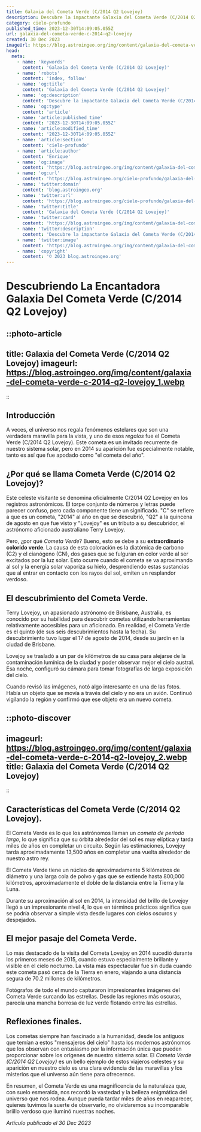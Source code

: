 ```yaml
---
title: Galaxia del Cometa Verde (C/2014 Q2 Lovejoy)
description: Descubre la impactante Galaxia del Cometa Verde (C/2014 Q2 Lovejoy), su origen, historia y características desde un enfoque SEO y astronómico. ¡Explora ya!
category: cielo-profundo
published_time: 2023-12-30T14:09:05.055Z
url: galaxia-del-cometa-verde-c-2014-q2-lovejoy
created: 30 Dec 2023
imageUrl: https://blog.astroingeo.org/img/content/galaxia-del-cometa-verde-c-2014-q2-lovejoy_3.webp
head:
  meta:
    - name: 'keywords'
      content: 'Galaxia del Cometa Verde (C/2014 Q2 Lovejoy)'
    - name: 'robots'
      content: 'index, follow'
    - name: 'og:title'
      content: 'Galaxia del Cometa Verde (C/2014 Q2 Lovejoy)'
    - name: 'og:description'
      content: 'Descubre la impactante Galaxia del Cometa Verde (C/2014 Q2 Lovejoy), su origen, historia y características desde un enfoque SEO y astronómico. ¡Explora ya!'
    - name: 'og:type'
      content: 'article'
    - name: 'article:published_time'
      content: '2023-12-30T14:09:05.055Z'
    - name: 'article:modified_time'
      content: '2023-12-30T14:09:05.055Z'
    - name: 'article:section'
      content: 'cielo-profundo'
    - name: 'article:author'
      content: 'Enrique'
    - name: 'og:image'
      content: 'https://blog.astroingeo.org/img/content/galaxia-del-cometa-verde-c-2014-q2-lovejoy_3.webp'
    - name: 'og:url'
      content: 'https://blog.astroingeo.org/cielo-profundo/galaxia-del-cometa-verde-c-2014-q2-lovejoy'
    - name: 'twitter:domain'
      content: 'blog.astroingeo.org'
    - name: 'twitter:url'
      content: 'https://blog.astroingeo.org/cielo-profundo/galaxia-del-cometa-verde-c-2014-q2-lovejoy'
    - name: 'twitter:title'
      content: 'Galaxia del Cometa Verde (C/2014 Q2 Lovejoy)'
    - name: 'twitter:card'
      content: 'https://blog.astroingeo.org/img/content/galaxia-del-cometa-verde-c-2014-q2-lovejoy_3.webp'
    - name: 'twitter:description'
      content: 'Descubre la impactante Galaxia del Cometa Verde (C/2014 Q2 Lovejoy), su origen, historia y características desde un enfoque SEO y astronómico. ¡Explora ya!'
    - name: 'twitter:image'
      content: 'https://blog.astroingeo.org/img/content/galaxia-del-cometa-verde-c-2014-q2-lovejoy_3.webp'
    - name: 'copyright'
      content: '© 2023 blog.astroingeo.org'
---
```

# Descubriendo La Encantadora Galaxia Del Cometa Verde (C/2014 Q2 Lovejoy)

::photo-article
---
title: Galaxia del Cometa Verde (C/2014 Q2 Lovejoy)
imageurl: https://blog.astroingeo.org/img/content/galaxia-del-cometa-verde-c-2014-q2-lovejoy_1.webp
---
::

## Introducción

A veces, el universo nos regala fenómenos estelares que son una verdadera maravilla para la vista, y uno de esos *regalos* fue el Cometa Verde (C/2014 Q2 Lovejoy). Este cometa es un invitado recurrente de nuestro sistema solar, pero en 2014 su aparición fue especialmente notable, tanto es así que fue apodado como "el cometa del año". 

## ¿Por qué se llama Cometa Verde (C/2014 Q2 Lovejoy)?

Este celeste visitante se denomina oficialmente C/2014 Q2 Lovejoy en los registros astronómicos. El torpe conjunto de números y letras puede parecer confuso, pero cada componente tiene un significado. "C" se refiere a que es un cometa, "2014" al año en que se descubrió, "Q2" a la quincena de agosto en que fue visto y "Lovejoy" es un tributo a su descubridor, el astrónomo aficionado australiano Terry Lovejoy.

Pero, ¿por qué *Cometa Verde*? Bueno, esto se debe a su **extraordinario colorido verde**. La causa de esta coloración es la diatómica de carbono (C2) y el cianógeno (CN), dos gases que se fulguran en color verde al ser excitados por la luz solar. Esto ocurre cuando el cometa se va aproximando al sol y la energía solar vaporiza su hielo, desprendiendo estas sustancias que al entrar en contacto con los rayos del sol, emiten un resplandor verdoso.

## El descubrimiento del Cometa Verde.

Terry Lovejoy, un apasionado astrónomo de Brisbane, Australia, es conocido por su habilidad para descubrir cometas utilizando herramientas relativamente accesibles para un aficionado. En realidad, el Cometa Verde es el quinto (de sus seis descubrimientos hasta la fecha). Su descubrimiento tuvo lugar el 17 de agosto de 2014, desde su jardín en la ciudad de Brisbane.

Lovejoy se trasladó a un par de kilómetros de su casa para alejarse de la contaminación lumínica de la ciudad y poder observar mejor el cielo austral. Esa noche, configuró su cámara para tomar fotografías de larga exposición del cielo. 

Cuando revisó las imágenes, notó algo interesante en una de las fotos. Había un objeto que se movía a través del cielo y no era un avión. Continuó vigilando la región y confirmó que ese objeto era un nuevo cometa.


::photo-discover
---
imageurl: https://blog.astroingeo.org/img/content/galaxia-del-cometa-verde-c-2014-q2-lovejoy_2.webp
title: Galaxia del Cometa Verde (C/2014 Q2 Lovejoy)
---
::

## Características del Cometa Verde (C/2014 Q2 Lovejoy).

El Cometa Verde es lo que los astrónomos llaman un *cometa de periodo largo*, lo que significa que su órbita alrededor del sol es muy elíptica y tarda miles de años en completar un circuito. Según las estimaciones, Lovejoy tarda aproximadamente 13,500 años en completar una vuelta alrededor de nuestro astro rey.

El Cometa Verde tiene un núcleo de aproximadamente 5 kilómetros de diámetro y una larga cola de polvo y gas que se extiende hasta 800,000 kilómetros, aproximadamente el doble de la distancia entre la Tierra y la Luna. 

Durante su aproximación al sol en 2014, la intensidad del brillo de Lovejoy llegó a un impresionante nivel 4, lo que en términos prácticos significa que se podría observar a simple vista desde lugares con cielos oscuros y despejados.

## El mejor pasaje del Cometa Verde.

Lo más destacado de la visita del Cometa Lovejoy en 2014 sucedió durante los primeros meses de 2015, cuando estuvo especialmente brillante y visible en el cielo nocturno. La vista más espectacular fue sin duda cuando este cometa pasó cerca de la Tierra en enero, viajando a una distancia segura de 70.2 millones de kilómetros. 

Fotógrafos de todo el mundo capturaron impresionantes imágenes del Cometa Verde surcando las estrellas. Desde las regiones más oscuras, parecía una mancha borrosa de luz verde flotando entre las estrellas.

## Reflexiones finales.

Los cometas siempre han fascinado a la humanidad, desde los antiguos que temían a estos "mensajeros del cielo" hasta los modernos astrónomos que los observan con entusiasmo por la información única que pueden proporcionar sobre los orígenes de nuestro sistema solar. El *Cometa Verde (C/2014 Q2 Lovejoy)* es un bello ejemplo de estos viajeros celestes y su aparición en nuestro cielo es una clara evidencia de las maravillas y los misterios que el universo aún tiene para ofrecernos.

En resumen, el Cometa Verde es una magnificencia de la naturaleza que, con suelo esmeralda, nos recordó la vastedad y la belleza enigmática del universo que nos rodea. Aunque pueda tardar miles de años en reaparecer, quienes tuvimos la suerte de observarlo, no olvidaremos su incomparable briillo verdoso que iluminó nuestras noches.

_Artículo publicado el 30 Dec 2023_